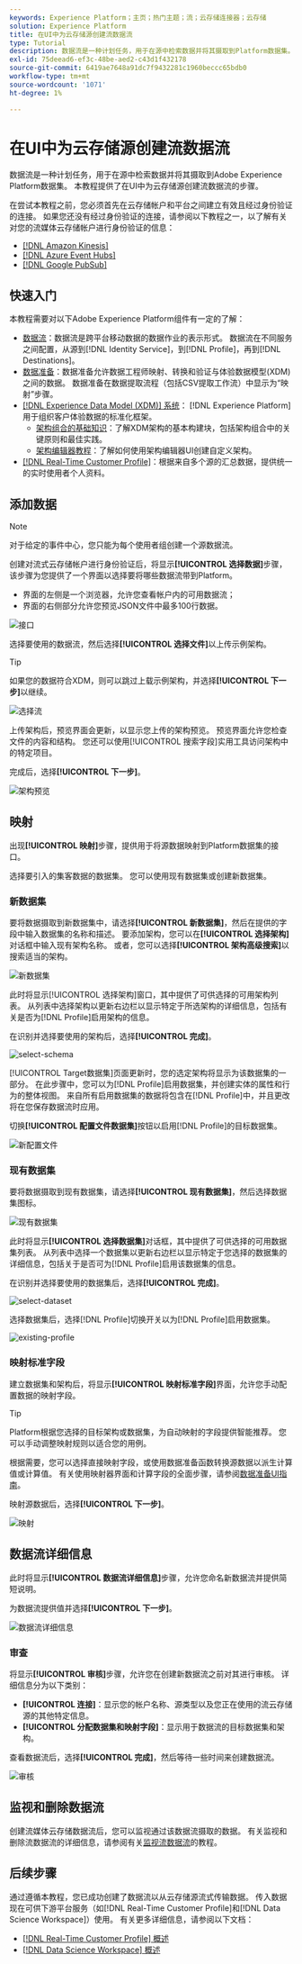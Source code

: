 ```yaml
---
keywords: Experience Platform；主页；热门主题；流；云存储连接器；云存储
solution: Experience Platform
title: 在UI中为云存储源创建流数据流
type: Tutorial
description: 数据流是一种计划任务，用于在源中检索数据并将其摄取到Platform数据集。 本教程提供了使用云存储基本连接器配置新数据流的步骤。
exl-id: 75deead6-ef3c-48be-aed2-c43d1f432178
source-git-commit: 6419ae7648a91dc7f9432281c1960beccc65bdb0
workflow-type: tm+mt
source-wordcount: '1071'
ht-degree: 1%

---
```


# 在UI中为云存储源创建流数据流

数据流是一种计划任务，用于在源中检索数据并将其摄取到Adobe Experience Platform数据集。 本教程提供了在UI中为云存储源创建流数据流的步骤。

在尝试本教程之前，您必须首先在云存储帐户和平台之间建立有效且经过身份验证的连接。 如果您还没有经过身份验证的连接，请参阅以下教程之一，以了解有关对您的流媒体云存储帐户进行身份验证的信息：

- [[!DNL Amazon Kinesis]](../../../ui/create/cloud-storage/kinesis.md)
- [[!DNL Azure Event Hubs]](../../../ui/create/cloud-storage/eventhub.md)
- [[!DNL Google PubSub]](../../../ui/create/cloud-storage/google-pubsub.md)

## 快速入门

本教程需要对以下Adobe Experience Platform组件有一定的了解：

- [数据流](../../../../../dataflows/home.md)：数据流是跨平台移动数据的数据作业的表示形式。 数据流在不同服务之间配置，从源到[!DNL Identity Service]，到[!DNL Profile]，再到[!DNL Destinations]。
- [数据准备](../../../../../data-prep/home.md)：数据准备允许数据工程师映射、转换和验证与体验数据模型(XDM)之间的数据。 数据准备在数据提取流程（包括CSV提取工作流）中显示为“映射”步骤。
- [[!DNL Experience Data Model (XDM)] 系统](../../../../../xdm/home.md)： [!DNL Experience Platform]用于组织客户体验数据的标准化框架。
   - [架构组合的基础知识](../../../../../xdm/schema/composition.md)：了解XDM架构的基本构建块，包括架构组合中的关键原则和最佳实践。
   - [架构编辑器教程](../../../../../xdm/tutorials/create-schema-ui.md)：了解如何使用架构编辑器UI创建自定义架构。
- [[!DNL Real-Time Customer Profile]](../../../../../profile/home.md)：根据来自多个源的汇总数据，提供统一的实时使用者个人资料。

## 添加数据

>[!NOTE]
>
>对于给定的事件中心，您只能为每个使用者组创建一个源数据流。

创建对流式云存储帐户进行身份验证后，将显示&#x200B;**[!UICONTROL 选择数据]**&#x200B;步骤，该步骤为您提供了一个界面以选择要将哪些数据流带到Platform。

- 界面的左侧是一个浏览器，允许您查看帐户内的可用数据流；
- 界面的右侧部分允许您预览JSON文件中最多100行数据。

![接口](../../../../images/tutorials/dataflow/cloud-storage/streaming/interface.png)

选择要使用的数据流，然后选择&#x200B;**[!UICONTROL 选择文件]**&#x200B;以上传示例架构。

>[!TIP]
>
>如果您的数据符合XDM，则可以跳过上载示例架构，并选择&#x200B;**[!UICONTROL 下一步]**&#x200B;以继续。

![选择流](../../../../images/tutorials/dataflow/cloud-storage/streaming/select-stream.png)

上传架构后，预览界面会更新，以显示您上传的架构预览。 预览界面允许您检查文件的内容和结构。 您还可以使用[!UICONTROL 搜索字段]实用工具访问架构中的特定项目。

完成后，选择&#x200B;**[!UICONTROL 下一步]**。

![架构预览](../../../../images/tutorials/dataflow/cloud-storage/streaming/schema-preview.png)

## 映射

出现&#x200B;**[!UICONTROL 映射]**&#x200B;步骤，提供用于将源数据映射到Platform数据集的接口。

选择要引入的集客数据的数据集。 您可以使用现有数据集或创建新数据集。

### 新数据集

要将数据摄取到新数据集中，请选择&#x200B;**[!UICONTROL 新数据集]**，然后在提供的字段中输入数据集的名称和描述。 要添加架构，您可以在&#x200B;**[!UICONTROL 选择架构]**&#x200B;对话框中输入现有架构名称。 或者，您可以选择&#x200B;**[!UICONTROL 架构高级搜索]**&#x200B;以搜索适当的架构。

![新数据集](../../../../images/tutorials/dataflow/cloud-storage/streaming/new-dataset.png)

此时将显示[!UICONTROL 选择架构]窗口，其中提供了可供选择的可用架构列表。 从列表中选择架构以更新右边栏以显示特定于所选架构的详细信息，包括有关是否为[!DNL Profile]启用架构的信息。

在识别并选择要使用的架构后，选择&#x200B;**[!UICONTROL 完成]**。

![select-schema](../../../../images/tutorials/dataflow/cloud-storage/streaming/select-schema.png)

[!UICONTROL Target数据集]页面更新时，您的选定架构将显示为该数据集的一部分。 在此步骤中，您可以为[!DNL Profile]启用数据集，并创建实体的属性和行为的整体视图。 来自所有启用数据集的数据将包含在[!DNL Profile]中，并且更改将在您保存数据流时应用。

切换&#x200B;**[!UICONTROL 配置文件数据集]**&#x200B;按钮以启用[!DNL Profile]的目标数据集。

![新配置文件](../../../../images/tutorials/dataflow/cloud-storage/streaming/new-profile.png)

### 现有数据集

要将数据摄取到现有数据集，请选择&#x200B;**[!UICONTROL 现有数据集]**，然后选择数据集图标。

![现有数据集](../../../../images/tutorials/dataflow/cloud-storage/streaming/existing-dataset.png)

此时将显示&#x200B;**[!UICONTROL 选择数据集]**&#x200B;对话框，其中提供了可供选择的可用数据集列表。 从列表中选择一个数据集以更新右边栏以显示特定于您选择的数据集的详细信息，包括关于是否可为[!DNL Profile]启用该数据集的信息。

在识别并选择要使用的数据集后，选择&#x200B;**[!UICONTROL 完成]**。

![select-dataset](../../../../images/tutorials/dataflow/cloud-storage/streaming/select-dataset.png)

选择数据集后，选择[!DNL Profile]切换开关以为[!DNL Profile]启用数据集。

![existing-profile](../../../../images/tutorials/dataflow/cloud-storage/streaming/existing-profile.png)

### 映射标准字段

建立数据集和架构后，将显示&#x200B;**[!UICONTROL 映射标准字段]**&#x200B;界面，允许您手动配置数据的映射字段。

>[!TIP]
>
>Platform根据您选择的目标架构或数据集，为自动映射的字段提供智能推荐。 您可以手动调整映射规则以适合您的用例。

根据需要，您可以选择直接映射字段，或使用数据准备函数转换源数据以派生计算值或计算值。 有关使用映射器界面和计算字段的全面步骤，请参阅[数据准备UI指南](../../../../../data-prep/ui/mapping.md)。

映射源数据后，选择&#x200B;**[!UICONTROL 下一步]**。

![映射](../../../../images/tutorials/dataflow/cloud-storage/streaming/mapping.png)

## 数据流详细信息

此时将显示&#x200B;**[!UICONTROL 数据流详细信息]**&#x200B;步骤，允许您命名新数据流并提供简短说明。

为数据流提供值并选择&#x200B;**[!UICONTROL 下一步]**。

![数据流详细信息](../../../../images/tutorials/dataflow/cloud-storage/streaming/dataflow-detail.png)

### 审查

将显示&#x200B;**[!UICONTROL 审核]**&#x200B;步骤，允许您在创建新数据流之前对其进行审核。 详细信息分为以下类别：

- **[!UICONTROL 连接]**：显示您的帐户名称、源类型以及您正在使用的流云存储源的其他特定信息。
- **[!UICONTROL 分配数据集和映射字段]**：显示用于数据流的目标数据集和架构。

查看数据流后，选择&#x200B;**[!UICONTROL 完成]**，然后等待一些时间来创建数据流。

![审核](../../../../images/tutorials/dataflow/cloud-storage/streaming/review.png)

## 监视和删除数据流

创建流媒体云存储数据流后，您可以监视通过该数据流摄取的数据。 有关监视和删除流数据流的详细信息，请参阅有关[监视流数据流](../../monitor-streaming.md)的教程。

## 后续步骤

通过遵循本教程，您已成功创建了数据流以从云存储源流式传输数据。 传入数据现在可供下游平台服务（如[!DNL Real-Time Customer Profile]和[!DNL Data Science Workspace]）使用。 有关更多详细信息，请参阅以下文档：

- [[!DNL Real-Time Customer Profile] 概述](../../../../../profile/home.md)
- [[!DNL Data Science Workspace] 概述](../../../../../data-science-workspace/home.md)